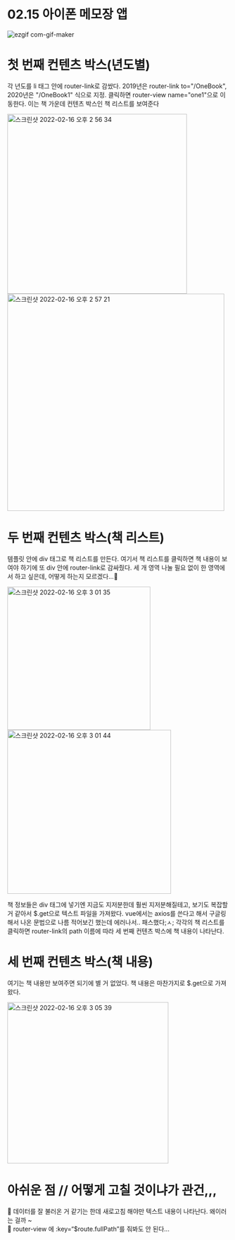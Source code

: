 # 02.15 아이폰 메모장 앱

![ezgif com-gif-maker](https://user-images.githubusercontent.com/93234748/154204755-fbbf04e1-9556-46b8-93fe-027cef956b44.gif)

# 첫 번째 컨텐츠 박스(년도별)

각 년도를 li 태그 안에 router-link로 감쌌다. 2019년은 router-link to="/OneBook", 2020년은 "/OneBook1" 식으로 지정.
클릭하면 router-view name="one1"으로 이동한다. 이는 책 가운데 컨텐츠 박스인 책 리스트를 보여준다

<img width="408" alt="스크린샷 2022-02-16 오후 2 56 34" src="https://user-images.githubusercontent.com/93234748/154205127-670f250f-fab6-470d-b257-05909114835c.png">
<img width="493" alt="스크린샷 2022-02-16 오후 2 57 21" src="https://user-images.githubusercontent.com/93234748/154205133-528a25af-df47-463c-afe8-1debfd3a88ff.png">

# 두 번째 컨텐츠 박스(책 리스트)

템플릿 안에 div 태그로 책 리스트를 만든다. 여기서 책 리스트를 클릭하면 책 내용이 보여야 하기에 또 div 안에 router-link로 감싸줬다. 세 개 영역 나눌 필요 없이 한 영역에서 하고 싶은데, 어떻게 하는지 모르겠다...🥲

<img width="325" alt="스크린샷 2022-02-16 오후 3 01 35" src="https://user-images.githubusercontent.com/93234748/154205645-80429c01-95ac-450c-b7ea-aa6f478ea3b6.png">
<img width="372" alt="스크린샷 2022-02-16 오후 3 01 44" src="https://user-images.githubusercontent.com/93234748/154205646-cb243b0c-d3e3-4dba-8cdf-2342ba12af1d.png">

책 정보들은 div 태그에 넣기엔 지금도 지저분한데 훨씬 지저분해질테고, 보기도 복잡할 거 같아서 $.get으로 텍스트 파일을 가져왔다. vue에서는 axios를 쓴다고 해서 구글링 해서 나온 문법으로 나름 적어보긴 했는데 에러나서.. 패스했다;ㅅ;
각각의 책 리스트를 클릭하면 router-link의 path 이름에 따라 세 번째 컨텐츠 박스에 책 내용이 나타난다.

# 세 번째 컨텐츠 박스(책 내용)

여기는 책 내용만 보여주면 되기에 별 거 없었다. 책 내용은 마찬가지로 $.get으로 가져왔다. 

<img width="366" alt="스크린샷 2022-02-16 오후 3 05 39" src="https://user-images.githubusercontent.com/93234748/154206106-34f41980-b9c8-4efa-bf23-eee7425e5c22.png">

# 아쉬운 점 // 어떻게 고칠 것이냐가 관건,,,

📌 데이터를 잘 불러온 거 같기는 한데 새로고침 해야만 텍스트 내용이 나타난다. 왜이러는 걸까 ~<br>
📌 router-view 에 :key=“$route.fullPath”를 줘봐도 안 된다...
